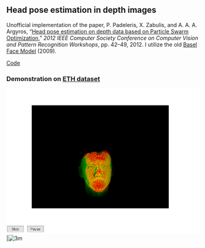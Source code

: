 ## Head pose estimation in depth images
Unofficial implementation of the paper, P. Padeleris, X. Zabulis, and A. A. A. Argyros, “[Head pose estimation on depth data based on Particle Swarm Optimization](),” *2012 IEEE Computer Society Conference on Computer Vision and Pattern Recognition Workshops*, pp. 42–49, 2012. I utilize the old [Basel Face Model](https://faces.dmi.unibas.ch/bfm/) (2009).

[Code]()

### Demonstration on [ETH dataset](https://www.vision.ee.ethz.ch/datasets/headposeCVPR08/)
![1m](hpe/ETH1m.gif)|![3m](hpe/ETH3m.gif)
